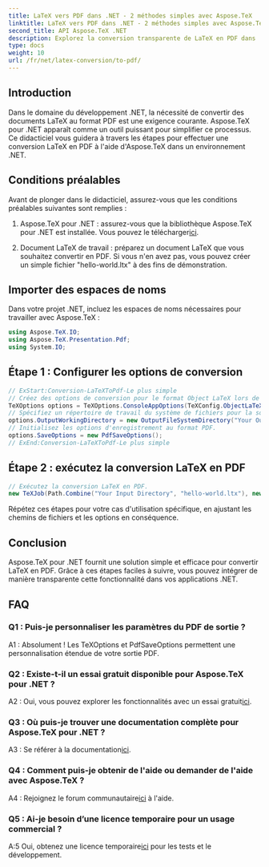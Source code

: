 ```yaml
---
title: LaTeX vers PDF dans .NET - 2 méthodes simples avec Aspose.TeX
linktitle: LaTeX vers PDF dans .NET - 2 méthodes simples avec Aspose.TeX
second_title: API Aspose.TeX .NET
description: Explorez la conversion transparente de LaTeX en PDF dans .NET avec Aspose.TeX. Intégration et personnalisation sans effort pour votre sortie PDF.
type: docs
weight: 10
url: /fr/net/latex-conversion/to-pdf/
---
```

## Introduction

Dans le domaine du développement .NET, la nécessité de convertir des documents LaTeX au format PDF est une exigence courante. Aspose.TeX pour .NET apparaît comme un outil puissant pour simplifier ce processus. Ce didacticiel vous guidera à travers les étapes pour effectuer une conversion LaTeX en PDF à l'aide d'Aspose.TeX dans un environnement .NET.

## Conditions préalables

Avant de plonger dans le didacticiel, assurez-vous que les conditions préalables suivantes sont remplies :

1.  Aspose.TeX pour .NET : assurez-vous que la bibliothèque Aspose.TeX pour .NET est installée. Vous pouvez le télécharger[ici](https://releases.aspose.com/tex/net/).

2. Document LaTeX de travail : préparez un document LaTeX que vous souhaitez convertir en PDF. Si vous n'en avez pas, vous pouvez créer un simple fichier "hello-world.ltx" à des fins de démonstration.

## Importer des espaces de noms

Dans votre projet .NET, incluez les espaces de noms nécessaires pour travailler avec Aspose.TeX :

```csharp
using Aspose.TeX.IO;
using Aspose.TeX.Presentation.Pdf;
using System.IO;
```

## Étape 1 : Configurer les options de conversion

```csharp
// ExStart:Conversion-LaTeXToPdf-Le plus simple
// Créez des options de conversion pour le format Object LaTeX lors de l'extension du moteur Object TeX.
TeXOptions options = TeXOptions.ConsoleAppOptions(TeXConfig.ObjectLaTeX);
// Spécifiez un répertoire de travail du système de fichiers pour la sortie.
options.OutputWorkingDirectory = new OutputFileSystemDirectory("Your Output Directory");
// Initialisez les options d'enregistrement au format PDF.
options.SaveOptions = new PdfSaveOptions();
// ExEnd:Conversion-LaTeXToPdf-Le plus simple
```

## Étape 2 : exécutez la conversion LaTeX en PDF

```csharp
// Exécutez la conversion LaTeX en PDF.
new TeXJob(Path.Combine("Your Input Directory", "hello-world.ltx"), new PdfDevice(), options).Run();
```

Répétez ces étapes pour votre cas d'utilisation spécifique, en ajustant les chemins de fichiers et les options en conséquence.

## Conclusion

Aspose.TeX pour .NET fournit une solution simple et efficace pour convertir LaTeX en PDF. Grâce à ces étapes faciles à suivre, vous pouvez intégrer de manière transparente cette fonctionnalité dans vos applications .NET.

## FAQ

### Q1 : Puis-je personnaliser les paramètres du PDF de sortie ?

A1 : Absolument ! Les TeXOptions et PdfSaveOptions permettent une personnalisation étendue de votre sortie PDF.

### Q2 : Existe-t-il un essai gratuit disponible pour Aspose.TeX pour .NET ?

 A2 : Oui, vous pouvez explorer les fonctionnalités avec un essai gratuit[ici](https://releases.aspose.com/).

### Q3 : Où puis-je trouver une documentation complète pour Aspose.TeX pour .NET ?

 A3 : Se référer à la documentation[ici](https://reference.aspose.com/tex/net/).

### Q4 : Comment puis-je obtenir de l'aide ou demander de l'aide avec Aspose.TeX ?

 A4 : Rejoignez le forum communautaire[ici](https://forum.aspose.com/c/tex/47) à l'aide.

### Q5 : Ai-je besoin d’une licence temporaire pour un usage commercial ?

 A:5 Oui, obtenez une licence temporaire[ici](https://purchase.aspose.com/temporary-license/) pour les tests et le développement.